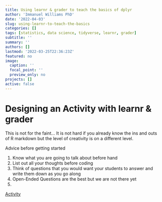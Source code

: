 ```yaml
---
title: Using learnr & grader to teach the basics of dplyr
author: 'Immanuel Williams PhD'
date: '2022-04-03'
slug: using-learnr-to-teach-the-basics
categories: []
tags: [statistics, data science, tidyverse, learnr, grader]
subtitle: ''
summary: ''
authors: []
lastmod: '2022-03-25T22:36:23Z'
featured: no
image:
  caption: ''
  focal_point: ''
  preview_only: no
projects: []
active: false
---
```


# Designing an Activity with learnr & grader

This is not for the faint... It is not hard if you already know the ins and outs of R markdown but the level of creativity is on a different level.


Advice before getting started

1. Know what you are going to talk about before hand
2. List out all your thoughts before coding
3. Think of questions that you would want your students to answer and write them down as you go along
4. Open-Ended Questions are the best but we are not there yet
5.



[Activity](https://gato365.shinyapps.io/LearnAboutDataFrames/)